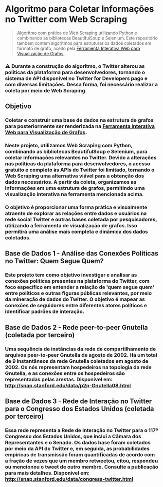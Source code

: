# Algoritmo para Coletar Informações no Twitter com Web Scraping

> Algoritmo com prática de Web Scraping utilizando Python e combinando as bibliotecas BeautifulSoup e Selenium. Este repositório também contém algoritmos para estruturar os dados coletados em formato de grafo, aceito pela [Ferramenta Interativa Web para Visualização de Grafos](https://diogoleite87.github.io/graphview-social-media/).

### ⚠️ Durante a construção do algoritmo, o Twitter alterou as políticas da plataforma para desenvolvedores, tornando o sistema de API disponível no Twitter for Developers pago e com diversas limitações. Dessa forma, foi necessário realizar a coleta por meio de Web Scraping.

## Objetivo

### Coletar e construir uma base de dados na estrutura de grafos para posteriormente ser renderizada na [Ferramenta Interativa Web para Visualização de Grafos](https://diogoleite87.github.io/graphview-social-media/).

### Neste projeto, utilizamos Web Scraping com Python, combinando as bibliotecas BeautifulSoup e Selenium, para coletar informações relevantes no Twitter. Devido a alterações nas políticas da plataforma para desenvolvedores, o acesso gratuito e completo às APIs do Twitter foi limitado, tornando o Web Scraping uma alternativa viável para a obtenção dos dados necessários. A partir da coleta, organizamos as informações em uma estrutura de grafos, permitindo uma visualização interativa na ferramenta mencionada acima.

### O objetivo é proporcionar uma forma prática e visualmente atraente de explorar as relações entre dados e usuários na rede social Twitter e outras bases coletada por pesquisadores, utilizando a ferramenta de visualização de grafos. Isso permitirá uma análise mais completa e dinâmica dos dados coletados.

## Base de Dados 1 - Análise das Conexões Políticas no Twitter: Quem Segue Quem?

### Este projeto tem como objetivo investigar e analisar as conexões políticas presentes na plataforma do Twitter, com foco específico em entender a relação de 'quem segue quem' entre políticos e outras figuras públicas relevantes, por meio da mineração de dados do Twitter. O objetivo é mapear as conexões de seguidores entre diferentes atores políticos e identificar padrões de interação.

## Base de Dados 2 - Rede peer-to-peer Gnutella (coletada por terceiro)

### Uma sequência de instâncias da rede de compartilhamento de arquivos peer-to-peer Gnutella de agosto de 2002. Há um total de 9 instantâneos da rede Gnutella coletados em agosto de 2002. Os nós representam hospedeiros na topologia da rede Gnutella, e as conexões entre os hospedeiros são representadas pelas arestas. Disponivel em: http://snap.stanford.edu/data/p2p-Gnutella08.html

## Base de Dados 3 - Rede de Interação no Twitter para o Congresso dos Estados Unidos (coletada por terceiro)

### Essa rede representa a Rede de Interação no Twitter para o 117º Congresso dos Estados Unidos, que inclui a Câmara dos Representantes e o Senado. Os dados base foram coletados por meio da API do Twitter e, em seguida, as probabilidades empíricas de transmissão foram quantificadas de acordo com a fração de vezes que um membro retweetou, citou, respondeu ou mencionou o tweet de outro membro. Consulte a publicação para mais detalhes. Disponivel em: http://snap.stanford.edu/data/congress-twitter.html
